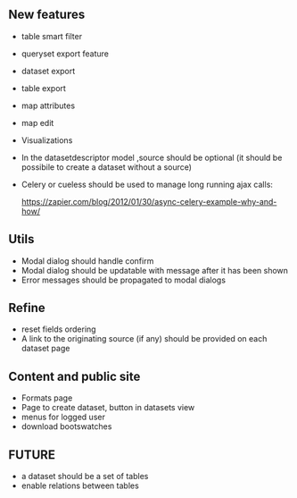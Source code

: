 ## New features

- table smart filter
- queryset export feature
- dataset export
- table export
- map attributes
- map edit
- Visualizations
- In the datasetdescriptor model ,source should be optional (it should be possibile to create a dataset without a source)
- Celery or cueless should be used to manage long running ajax calls: 
  
  https://zapier.com/blog/2012/01/30/async-celery-example-why-and-how/



## Utils
- Modal dialog should handle confirm
- Modal dialog should be updatable with message after it has been shown
- Error messages should be propagated to modal dialogs

## Refine
- reset fields ordering
- A link to the originating source (if any) should be provided on each dataset page


## Content and public site
- Formats page
- Page to create dataset, button in datasets view
- menus for logged user
- download bootswatches

## FUTURE
- a dataset should be a set of tables
- enable relations between tables
